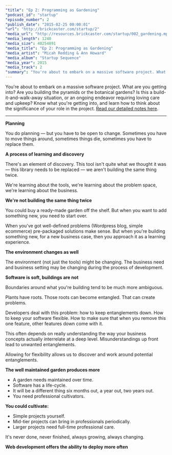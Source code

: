 ```yaml
---
"title": "Ep 2: Programming as Gardening"
"podcast_id": "startup"
"episode_number": 2
"publish_date": "2015-02-25 00:00:01"
"url": "http://brickcaster.com/startup/2"
"media_url": "http://resources.brickcaster.com/startup/002_gardening.mp3"
"media_length": 1240
"media_size": 40254891
"media_title": "Ep 2: Programming as Gardening"
"media_artist": "Micah Redding & Ann Howard"
"media_album": "Startup Sequence"
"media_year": 2015
"media_track": 2
"summary": "You're about to embark on a massive software project. What are you getting into? Are you building the pyramids or the botanical gardens? Is this a build-it-and-walk-away situation, or an ongoing endeavor requiring loving care and upkeep? Know what you're getting into, and learn how to think about the significance of your role in the project."
---
```


You're about to embark on a massive software project. What are you getting into? Are you building the pyramids or the botanical gardens? Is this a build-it-and-walk-away situation, or an ongoing endeavor requiring loving care and upkeep? Know what you're getting into, and learn how to think about the significance of your role in the project. [Read our detailed notes here](http://brickcaster.com/startup/2).

---

**Planning**

You do planning &mdash; but you have to be open to change. Sometimes you have to move things around, sometimes things die, sometimes you have to replace them.

**A process of learning and discovery**

There's an element of discovery. This tool isn't quite what we thought it was &mdash; this library needs to be replaced &mdash; we aren't building the same thing twice.

We're learning about the tools, we're learning about the problem space, we're learning about the business.

**We're not building the same thing twice**

You could buy a ready-made garden off the shelf. But when you want to add something new, you need to start over.

When you've got well-defined problems (Wordpress blog, simple ecommerce) pre-packaged solutions make sense. But when you're building something new, for a new business case, then you approach it as a learning experience.

**The environment changes as well**

The environment (not just the tools) might be changing. The business need and business setting may be changing during the process of development.

**Software is soft, buildings are not**

Boundaries around what you're building tend to be much more ambiguous.

Plants have roots. Those roots can become entangled. That can create problems.

Developers deal with this problem: how to keep entanglements down. How to keep your software flexible. How to make sure that when you remove this one feature, other features down come with it.

This often depends on really understanding the way your business concepts actually interrelate at a deep level. Misunderstandings up front lead to unwanted entanglements.

Allowing for flexibility allows us to discover and work around potential entanglements.

**The well maintained garden produces more**

- A garden needs maintained over time.
- Software has a life-cycle.
- It will be a different thing six months out, a year out, two years out.
- You need professional cultivators.


**You could cultivate:**

- Simple projects yourself.
- Mid-tier projects can bring in professionals periodically.
- Larger projects need full-time professional care.

It's never done, never finished, always growing, always changing.

**Web development offers the ability to deploy more often**

